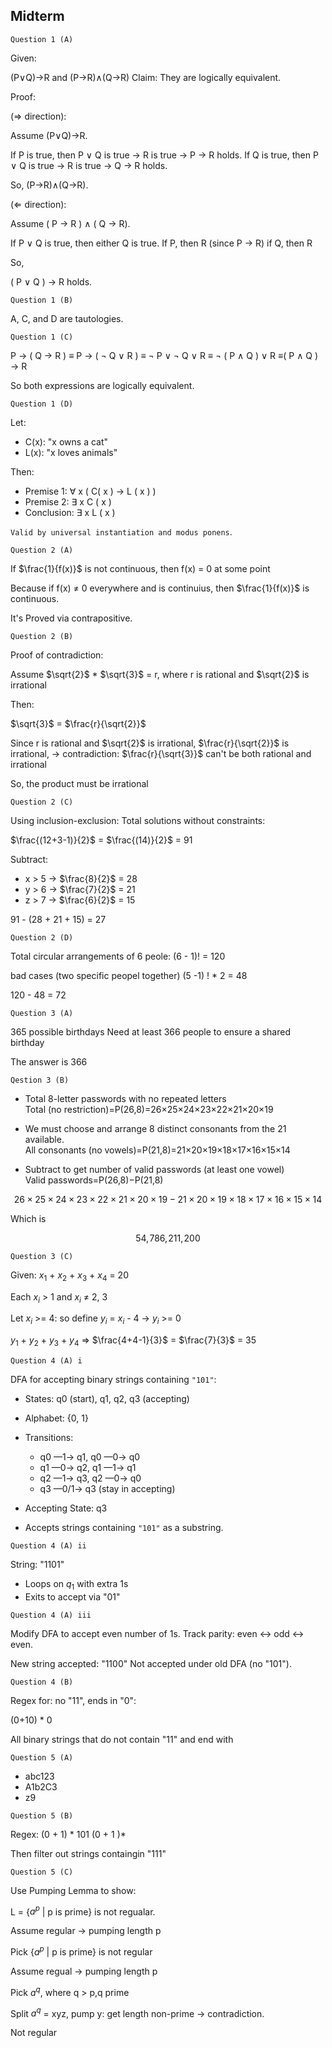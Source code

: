 ## Midterm

`Question 1 (A)`

Given:

(P∨Q)→R and (P→R)∧(Q→R)
Claim: They are logically equivalent.

Proof:

(⇒ direction):

Assume (P∨Q)→R.

If P is true, then P ∨ Q is true → R is true → P → R holds.
If Q is true, then P ∨ Q is true → R is true → Q → R holds.

So, (P→R)∧(Q→R).

(⇐ direction):

Assume ( P → R ) ∧ ( Q → R).

If P ∨ Q is true, then either Q is true.
If P, then R (since P → R)
if Q, then R

So,

( P ∨ Q ) → R holds.

`Question 1 (B)`

A, C, and D are tautologies.

`Question 1 (C)`

P → ( Q → R ) ≡ P → ( ¬ Q ∨ R ) ≡ ¬ P ∨ ¬ Q ∨ R ≡ ¬ ( P ∧ Q ) ∨ R ≡( P ∧ Q ) → R

So both expressions are logically equivalent.

`Question 1 (D)`

Let:

- C(x): "x owns a cat"
- L(x): "x loves animals"

Then:

- Premise 1: ∀ x ( C( x ) → L ( x ) )
- Premise 2: ∃ x C ( x )
- Conclusion: ∃ x L ( x )

`Valid by universal instantiation and modus ponens`.

`Question 2 (A)`

If $\frac{1}{f(x)}$ is not continuous, then f(x) = 0 at some point

Because if f(x) ≠ 0 everywhere and is continuius, then $\frac{1}{f(x)}$ is continuous.

It's Proved via contrapositive.

`Question 2 (B)`

Proof of contradiction:

Assume $\sqrt{2}$ \* $\sqrt{3}$ = r, where r is rational and $\sqrt{2}$ is irrational

Then:

$\sqrt{3}$ = $\frac{r}{\sqrt{2}}$

Since r is rational and $\sqrt{2}$ is irrational, $\frac{r}{\sqrt{2}}$
is irrational,
-> contradiction: $\frac{r}{\sqrt{3}}$ can't be both rational and irrational

So, the product must be irrational

`Question 2 (C)`

Using inclusion-exclusion:
Total solutions without constraints:

$\frac{(12+3-1)}{2}$ = $\frac{(14)}{2}$ = 91

Subtract:

- x > 5 -> $\frac{8}{2}$ = 28
- y > 6 -> $\frac{7}{2}$ = 21
- z > 7 -> $\frac{6}{2}$ = 15

91 - (28 + 21 + 15) = 27

`Question 2 (D)`

Total circular arrangements of 6 peole: (6 - 1)! = 120

bad cases (two specific peopel together)
(5 -1) ! \* 2 = 48

120 - 48 = 72

`Question 3 (A)`

365 possible birthdays
Need at least 366 people to ensure a shared birthday

The answer is 366

`Qestion 3 (B)`

- Total 8-letter passwords with no repeated letters
  Total (no restriction)=P(26,8)=26×25×24×23×22×21×20×19

- We must choose and arrange 8 distinct consonants from the 21 available.
  All consonants (no vowels)=P(21,8)=21×20×19×18×17×16×15×14
- Subtract to get number of valid passwords (at least one vowel)
  Valid passwords=P(26,8)−P(21,8)

$$
{26 \times 25 \times 24 \times 23 \times 22 \times 21 \times 20 \times 19 - 21 \times 20 \times 19 \times 18 \times 17 \times 16 \times 15 \times 14}
$$

Which is

$$
{54,\!786,\!211,\!200}
$$

`Question 3 (C)`

Given: $x_1$ + $x_2$ + $x_3$ + $x_4$ = 20

Each $x_i$ > 1 and $x_i$ ≠ 2, 3

Let $x_i$ >= 4: so define $y_i$ = $x_i$ - 4 -> $y_i$ >= 0

$y_1$ + $y_2$ + $y_3$ + $y_4$ => $\frac{4+4-1}{3}$ = $\frac{7}{3}$ = 35

`Question 4 (A) i`

DFA for accepting binary strings containing `"101"`:

- States: q0 (start), q1, q2, q3 (accepting)

- Alphabet: {0, 1}

- Transitions:

  - q0 —1→ q1, q0 —0→ q0
  - q1 —0→ q2, q1 —1→ q1
  - q2 —1→ q3, q2 —0→ q0
  - q3 —0/1→ q3 (stay in accepting)

- Accepting State: q3

- Accepts strings containing `"101"` as a substring.

`Question 4 (A) ii`

String: "1101"

- Loops on $q_1$ with extra 1s
- Exits to accept via "01"

`Question 4 (A) iii`

Modify DFA to accept even number of 1s.
Track parity: even ↔ odd ↔ even.

New string accepted: "1100"
Not accepted under old DFA (no "101").

`Question 4 (B)`

Regex for: no "11", ends in "0":

(0+10) \* 0

All binary strings that do not contain "11" and end with

`Question 5 (A)`

- abc123
- A1b2C3
- z9

`Question 5 (B)`

Regex: (0 + 1) \* 101 (0 + 1 )\*

Then filter out strings containgin "111"

`Question 5 (C)`

Use Pumping Lemma to show:

L = {$a^p$ | p is prime} is not regualar.

Assume regular -> pumping length p

Pick {$a^p$ | p is prime} is not regular

Assume regual -> pumping length p

Pick $a^q$, where q > p,q prime

Split $a^q$ = xyz, pump y: get length non-prime → contradiction.

Not regular
